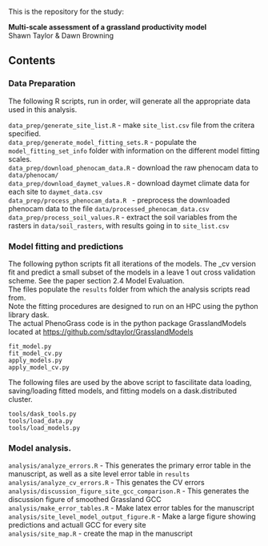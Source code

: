 This is the repository for the study:

**Multi-scale assessment of a grassland productivity model**  
Shawn Taylor & Dawn Browning

## Contents

### Data Preparation

The following R scripts, run in order, will generate all the appropriate data used in this analysis.   

`data_prep/generate_site_list.R` - make `site_list.csv` file from the critera specified.  
`data_prep/generate_model_fitting_sets.R` - populate the `model_fitting_set_info` folder with information on the different model fitting scales.  
`data_prep/download_phenocam_data.R` - download the raw phenocam data to `data/phenocam/`  
`data_prep/download_daymet_values.R` - download daymet climate data for each site to `daymet_data.csv`  
`data_prep/process_phenocam_data.R ` - preprocess the downloaded phenocam data to the file `data/processed_phenocam_data.csv`  
`data_prep/process_soil_values.R`   - extract the soil variables from the  rasters in `data/soil_rasters`, with results going in to `site_list.csv`  


### Model fitting and predictions

The following python scripts fit all iterations of the models. The _cv version fit and predict a small subset of the models in a leave 1 out cross validation scheme. See the paper section 2.4 Model Evaluation.  
The files populate the `results` folder from which the analysis scripts read from.  
Note the fitting procedures are designed to run on an HPC using the python library dask.  
The actual PhenoGrass code is in the python package GrasslandModels located at https://github.com/sdtaylor/GrasslandModels

`fit_model.py`  
`fit_model_cv.py`  
`apply_models.py`  
`apply_model_cv.py`  

The following files are used by the above script to fascilitate data loading, saving/loading fitted models, and fitting models on a dask.distributed cluster.

`tools/dask_tools.py`  
`tools/load_data.py`  
`tools/load_models.py`

### Model analysis. 

`analysis/analyze_errors.R`  - This generates the primary error table in the manuscript, as well as a site level error table in `results`  
`analysis/analyze_cv_errors.R` - This genates the CV errors  
`analysis/discussion_figure_site_gcc_comparison.R` - This generates the discussion figure of smoothed Grassland GCC  
`analysis/make_error_tables.R` - Make latex error tables for the manuscript  
`analysis/site_level_model_output_figure.R` - Make a large figure showing predictions and actuall GCC for every site  
`analysis/site_map.R` - create the map in the manuscript  
